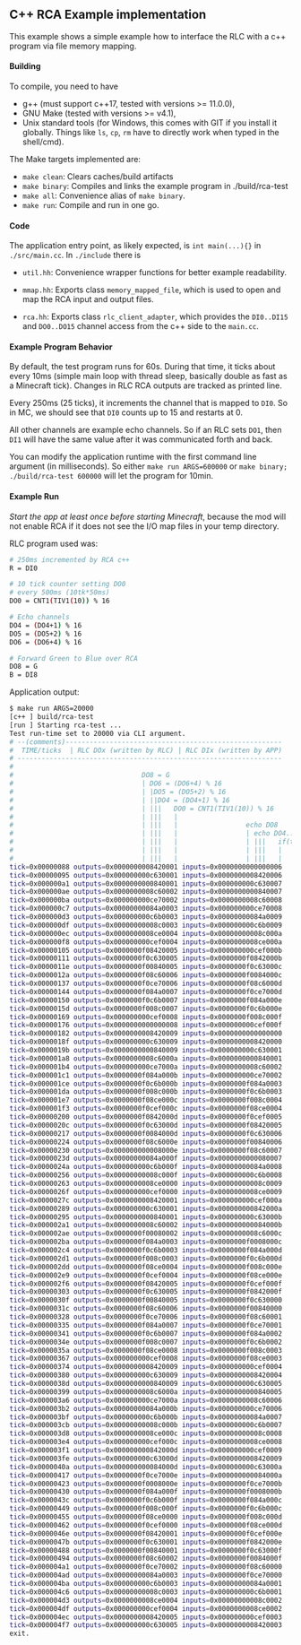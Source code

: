
## C++ RCA Example implementation

This example shows a simple example how to interface the RLC
with a c++ program via file memory mapping.

#### Building

To compile, you need to have

  - g++ (must support c++17, tested with versions >= 11.0.0),
  - GNU Make (tested with versions >= v4.1),
  - Unix standard tools (for Windows, this comes with GIT if
    you install it globally. Things like `ls`, `cp`, `rm`
    have to directly work when typed in the shell/cmd).

The Make targets implemented are:

  - `make clean`: Clears caches/build artifacts
  - `make binary`: Compiles and links the example program in ./build/rca-test
  - `make all`: Convenience alias of `make binary`.
  - `make run`: Compile and run in one go.

#### Code

The application entry point, as likely expected, is `int main(...){}`
in `./src/main.cc`. In `./include` there is

  -  `util.hh`: Convenience wrapper functions for better example
      readability.

  -  `mmap.hh`: Exports class `memory_mapped_file`, which is used
      to open and map the RCA input and output files.

  -  `rca.hh`: Exports class `rlc_client_adapter`, which provides
     the `DI0..DI15` and `DO0..DO15` channel access from the c++
     side to the `main.cc`.

#### Example Program Behavior

By default, the test program runs for 60s. During that time, it ticks
about every 10ms (simple main loop with thread sleep, basically double
as fast as a Minecraft tick). Changes in RLC RCA outputs are tracked
as printed line.

Every 250ms (25 ticks), it increments the channel that is mapped to
`DI0`. So in MC, we should see that `DI0` counts up to 15 and restarts
at 0.

All other channels are example echo channels. So if an RLC sets `DO1`,
then `DI1` will have the same value after it was communicated forth and
back.

You can modify the application runtime with the first command line
argument (in milliseconds). So either `make run ARGS=600000` or
`make binary; ./build/rca-test 600000` will let the program for 10min.

#### Example Run

*Start the app at least once before starting Minecraft*, because the mod
will not enable RCA if it does not see the I/O map files in your temp
directory.

RLC program used was:

  ```sh
  # 250ms incremented by RCA c++
  R = DI0

  # 10 tick counter setting DO0
  # every 500ms (10tk*50ms)
  DO0 = CNT1(TIV1(10)) % 16

  # Echo channels
  DO4 = (DO4+1) % 16
  DO5 = (DO5+2) % 16
  DO6 = (DO6+4) % 16

  # Forward Green to Blue over RCA
  DO8 = G
  B = DI8
  ```

Application output:

  ```sh
  $ make run ARGS=20000
  [c++ ] build/rca-test
  [run ] Starting rca-test ...
  Test run-time set to 20000 via CLI argument.
  # --(comments)------------------------------------------------------
  #  TIME/ticks  | RLC DOx (written by RLC) | RLC DIx (written by APP)
  # ------------------------------------------------------------------
  #
  #                                DO8 = G
  #                                | DO6 = (DO6+4) % 16
  #                                | |DO5 = (DO5+2) % 16
  #                                | ||DO4 = (DO4+1) % 16
  #                                | |||   DO0 = CNT1(TIV1(10)) % 16
  #                                | |||   |
  #                                | |||   |                 echo DO8
  #                                | |||   |                 | echo DO4..6
  #                                | |||   |                 | |||   if(tick % 25 == 0) rca.set_input(...);
  #                                | |||   |                 | |||   |
  #                                | |||   |                 | |||   |
  tick=0x00000088 outputs=0x0000000008420001 inputs=0x0000000000000006
  tick=0x00000095 outputs=0x000000000c630001 inputs=0x0000000008420006
  tick=0x000000a1 outputs=0x0000000000840001 inputs=0x000000000c630007
  tick=0x000000ae outputs=0x0000000008c60002 inputs=0x0000000000840007
  tick=0x000000ba outputs=0x000000000ce70002 inputs=0x0000000008c60008
  tick=0x000000c7 outputs=0x00000000084a0003 inputs=0x000000000ce70008
  tick=0x000000d3 outputs=0x000000000c6b0003 inputs=0x00000000084a0009
  tick=0x000000df outputs=0x00000000008c0003 inputs=0x000000000c6b0009
  tick=0x000000ec outputs=0x0000000008ce0004 inputs=0x00000000008c000a
  tick=0x000000f8 outputs=0x000000000cef0004 inputs=0x0000000008ce000a
  tick=0x00000105 outputs=0x0000000f08420005 inputs=0x000000000cef000b
  tick=0x00000111 outputs=0x0000000f0c630005 inputs=0x0000000f0842000b
  tick=0x0000011e outputs=0x0000000f00840005 inputs=0x0000000f0c63000c
  tick=0x0000012a outputs=0x0000000f08c60006 inputs=0x0000000f0084000c
  tick=0x00000137 outputs=0x0000000f0ce70006 inputs=0x0000000f08c6000d
  tick=0x00000144 outputs=0x0000000f084a0007 inputs=0x0000000f0ce7000d
  tick=0x00000150 outputs=0x0000000f0c6b0007 inputs=0x0000000f084a000e
  tick=0x0000015d outputs=0x0000000f008c0007 inputs=0x0000000f0c6b000e
  tick=0x00000169 outputs=0x000000000cef0008 inputs=0x0000000f008c000f
  tick=0x00000176 outputs=0x0000000000000008 inputs=0x000000000cef000f
  tick=0x00000182 outputs=0x0000000008420009 inputs=0x0000000000000000
  tick=0x0000018f outputs=0x000000000c630009 inputs=0x0000000008420000
  tick=0x0000019b outputs=0x0000000000840009 inputs=0x000000000c630001
  tick=0x000001a8 outputs=0x0000000008c6000a inputs=0x0000000000840001
  tick=0x000001b4 outputs=0x000000000ce7000a inputs=0x0000000008c60002
  tick=0x000001c1 outputs=0x0000000f084a000b inputs=0x000000000ce70002
  tick=0x000001ce outputs=0x0000000f0c6b000b inputs=0x0000000f084a0003
  tick=0x000001da outputs=0x0000000f008c000b inputs=0x0000000f0c6b0003
  tick=0x000001e7 outputs=0x0000000f08ce000c inputs=0x0000000f008c0004
  tick=0x000001f3 outputs=0x0000000f0cef000c inputs=0x0000000f08ce0004
  tick=0x00000200 outputs=0x0000000f0842000d inputs=0x0000000f0cef0005
  tick=0x0000020c outputs=0x0000000f0c63000d inputs=0x0000000f08420005
  tick=0x00000217 outputs=0x0000000f0084000d inputs=0x0000000f0c630006
  tick=0x00000224 outputs=0x0000000f08c6000e inputs=0x0000000f00840006
  tick=0x00000230 outputs=0x000000000008000e inputs=0x0000000f08c60007
  tick=0x0000023d outputs=0x00000000084a000f inputs=0x0000000000080007
  tick=0x0000024a outputs=0x000000000c6b000f inputs=0x00000000084a0008
  tick=0x00000256 outputs=0x00000000008c000f inputs=0x000000000c6b0008
  tick=0x00000263 outputs=0x0000000008ce0000 inputs=0x00000000008c0009
  tick=0x0000026f outputs=0x000000000cef0000 inputs=0x0000000008ce0009
  tick=0x0000027c outputs=0x0000000008420001 inputs=0x000000000cef000a
  tick=0x00000289 outputs=0x000000000c630001 inputs=0x000000000842000a
  tick=0x00000295 outputs=0x0000000000840001 inputs=0x000000000c63000b
  tick=0x000002a1 outputs=0x0000000008c60002 inputs=0x000000000084000b
  tick=0x000002ae outputs=0x0000000f00080002 inputs=0x0000000008c6000c
  tick=0x000002ba outputs=0x0000000f084a0003 inputs=0x0000000f0008000c
  tick=0x000002c4 outputs=0x0000000f0c6b0003 inputs=0x0000000f084a000d
  tick=0x000002d1 outputs=0x0000000f008c0003 inputs=0x0000000f0c6b000d
  tick=0x000002dd outputs=0x0000000f08ce0004 inputs=0x0000000f008c000e
  tick=0x000002e9 outputs=0x0000000f0cef0004 inputs=0x0000000f08ce000e
  tick=0x000002f6 outputs=0x0000000f08420005 inputs=0x0000000f0cef000f
  tick=0x00000303 outputs=0x0000000f0c630005 inputs=0x0000000f0842000f
  tick=0x0000030f outputs=0x0000000f00840005 inputs=0x0000000f0c630000
  tick=0x0000031c outputs=0x0000000f08c60006 inputs=0x0000000f00840000
  tick=0x00000328 outputs=0x0000000f0ce70006 inputs=0x0000000f08c60001
  tick=0x00000335 outputs=0x0000000f084a0007 inputs=0x0000000f0ce70001
  tick=0x00000341 outputs=0x0000000f0c6b0007 inputs=0x0000000f084a0002
  tick=0x0000034e outputs=0x0000000f008c0007 inputs=0x0000000f0c6b0002
  tick=0x0000035a outputs=0x0000000f08ce0008 inputs=0x0000000f008c0003
  tick=0x00000367 outputs=0x000000000cef0008 inputs=0x0000000f08ce0003
  tick=0x00000374 outputs=0x0000000008420009 inputs=0x000000000cef0004
  tick=0x00000380 outputs=0x000000000c630009 inputs=0x0000000008420004
  tick=0x0000038d outputs=0x0000000000840009 inputs=0x000000000c630005
  tick=0x00000399 outputs=0x0000000008c6000a inputs=0x0000000000840005
  tick=0x000003a6 outputs=0x000000000ce7000a inputs=0x0000000008c60006
  tick=0x000003b2 outputs=0x00000000084a000b inputs=0x000000000ce70006
  tick=0x000003bf outputs=0x000000000c6b000b inputs=0x00000000084a0007
  tick=0x000003cb outputs=0x00000000008c000b inputs=0x000000000c6b0007
  tick=0x000003d8 outputs=0x0000000008ce000c inputs=0x00000000008c0008
  tick=0x000003e4 outputs=0x000000000cef000c inputs=0x0000000008ce0008
  tick=0x000003f1 outputs=0x000000000842000d inputs=0x000000000cef0009
  tick=0x000003fe outputs=0x000000000c63000d inputs=0x0000000008420009
  tick=0x0000040a outputs=0x000000000084000d inputs=0x000000000c63000a
  tick=0x00000417 outputs=0x0000000f0ce7000e inputs=0x000000000084000a
  tick=0x00000423 outputs=0x0000000f0008000e inputs=0x0000000f0ce7000b
  tick=0x00000430 outputs=0x0000000f084a000f inputs=0x0000000f0008000b
  tick=0x0000043c outputs=0x0000000f0c6b000f inputs=0x0000000f084a000c
  tick=0x00000449 outputs=0x0000000f008c000f inputs=0x0000000f0c6b000c
  tick=0x00000455 outputs=0x0000000f08ce0000 inputs=0x0000000f008c000d
  tick=0x00000462 outputs=0x0000000f0cef0000 inputs=0x0000000f08ce000d
  tick=0x0000046e outputs=0x0000000f08420001 inputs=0x0000000f0cef000e
  tick=0x0000047b outputs=0x0000000f0c630001 inputs=0x0000000f0842000e
  tick=0x00000488 outputs=0x0000000f00840001 inputs=0x0000000f0c63000f
  tick=0x00000494 outputs=0x0000000f08c60002 inputs=0x0000000f0084000f
  tick=0x000004a1 outputs=0x0000000f0ce70002 inputs=0x0000000f08c60000
  tick=0x000004ad outputs=0x00000000084a0003 inputs=0x0000000f0ce70000
  tick=0x000004ba outputs=0x000000000c6b0003 inputs=0x00000000084a0001
  tick=0x000004c6 outputs=0x00000000008c0003 inputs=0x000000000c6b0001
  tick=0x000004d3 outputs=0x0000000008ce0004 inputs=0x00000000008c0002
  tick=0x000004df outputs=0x000000000cef0004 inputs=0x0000000008ce0002
  tick=0x000004ec outputs=0x0000000008420005 inputs=0x000000000cef0003
  tick=0x000004f7 outputs=0x000000000c630005 inputs=0x0000000008420003
  exit.
  ```

~~~
